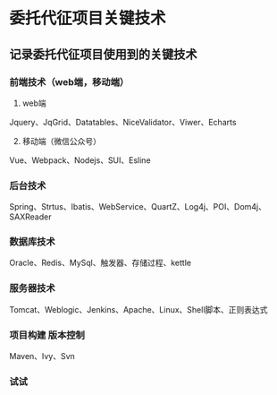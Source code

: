 # 委托代征项目关键技术
## 记录委托代征项目使用到的关键技术
### 前端技术（web端，移动端）
1. web端

Jquery、JqGrid、Datatables、NiceValidator、Viwer、Echarts

2. 移动端（微信公众号）

Vue、Webpack、Nodejs、SUI、Esline

### 后台技术

Spring、Strtus、Ibatis、WebService、QuartZ、Log4j、POI、Dom4j、SAXReader

### 数据库技术

Oracle、Redis、MySql、触发器、存储过程、kettle

### 服务器技术

Tomcat、Weblogic、Jenkins、Apache、Linux、Shell脚本、正则表达式

### 项目构建 版本控制

Maven、Ivy、Svn

### 试试
